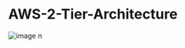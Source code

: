 # AWS-2-Tier-Architecture
  ![image](https://user-images.githubusercontent.com/109476085/236839857-62fa370e-bc95-46c1-901f-0d41aac8a399.png)   n


